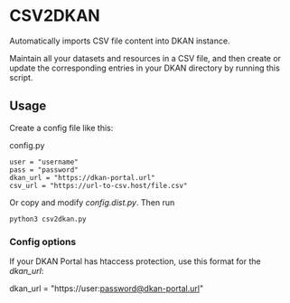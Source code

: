 
# CSV2DKAN

Automatically imports CSV file content into DKAN instance.

Maintain all your datasets and resources in a CSV file, and then create or update the corresponding entries in your DKAN directory by running this script.

## Usage

Create a config file like this:

config.py

    user = "username"
    pass = "password"
    dkan_url = "https://dkan-portal.url"
    csv_url = "https://url-to-csv.host/file.csv"

Or copy and modify _config.dist.py_.
Then run

    python3 csv2dkan.py

### Config options

If your DKAN Portal has htaccess protection, use this format for the _dkan_url_:

   dkan_url = "https://user:password@dkan-portal.url"
